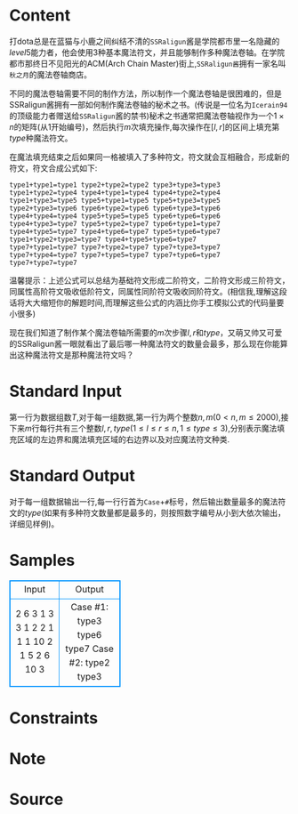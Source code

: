 
# Content

打dota总是在蓝猫与小鹿之间纠结不清的`SSRaligun`酱是学院都市里一名隐藏的$level5$能力者，他会使用$3$种基本魔法符文，并且能够制作多种魔法卷轴。在学院都市那终日不见阳光的ACM(Arch Chain Master)街上,`SSRaligun酱`拥有一家名叫`秋之月`的魔法卷轴商店。

不同的魔法卷轴需要不同的制作方法，所以制作一个魔法卷轴是很困难的，但是SSRaligun酱拥有一部如何制作魔法卷轴的秘术之书。(传说是一位名为`Icerain94`的顶级能力者赠送给`SSRaligun`酱的禁书)秘术之书通常把魔法卷轴视作为一个$1 \times n$的矩阵(从$1$开始编号)，然后执行$m$次填充操作,每次操作在$[l,r]$的区间上填充第$type$种魔法符文。

在魔法填充结束之后如果同一格被填入了多种符文，符文就会互相融合，形成新的符文，符文合成公式如下:

```
type1+type1=type1 type2+type2=type2 type3+type3=type3
type1+type2=type4 type4+type1=type4 type4+type2=type4
type1+type3=type5 type5+type1=type5 type5+type3=type5
type2+type3=type6 type6+type2=type6 type6+type3=type6
type4+type4=type4 type5+type5=type5 type6+type6=type6
type4+type3=type7 type5+type2=type7 type6+type1=type7
type4+type5=type7 type4+type6=type7 type5+type6=type7
type1+type2+type3=type7 type4+type5+type6=type7
type7+type1=type7 type7+type2=type7 type7+type3=type7
type7+type4=type7 type7+type5=type7 type7+type6=type7
type7+type7=type7
```

温馨提示：上述公式可以总结为基础符文形成二阶符文，二阶符文形成三阶符文，同属性高阶符文吸收低阶符文，同属性同阶符文吸收同阶符文。(相信我,理解这段话将大大缩短你的解题时间,而理解这些公式的内涵比你手工模拟公式的代码量要小很多)

现在我们知道了制作某个魔法卷轴所需要的$m$次步骤$l,r$和$type$，又萌又帅又可爱的SSRaligun酱一眼就看出了最后哪一种魔法符文的数量会最多，那么现在你能算出这种魔法符文是那种魔法符文吗？

# Standard Input

第一行为数据组数$T$,对于每一组数据,第一行为两个整数$n,m(0 < n,m \leq 2000)$,接下来$m$行每行共有三个整数$l,r,type(1 \leq l \leq r \leq n,1 \leq type \leq 3)$,分别表示魔法填充区域的左边界和魔法填充区域的右边界以及对应魔法符文种类.

# Standard Output

对于每一组数据输出一行,每一行行首为`Case`+`#`标号，然后输出数量最多的魔法符文的$type$(如果有多种符文数量都是最多的，则按照数字编号从小到大依次输出，详细见样例)。

# Samples

<style>
        table,table tr th, table tr td { border:1px solid #0094ff; }
        table { width: 200px; min-height: 25px; line-height: 25px; text-align: center; border-collapse: collapse;}   
    </style>
<table>
	<tr>
		<td>Input</td>
		<td>Output</td>
	</tr>
<tr><td>2
6 3
1 3 3
1 2 2
1 1 1
10 2
1 5 2
6 10 3</td><td>Case #1: type3 type6 type7
Case #2: type2 type3</td></tr></table>


# Constraints



# Note



# Source


